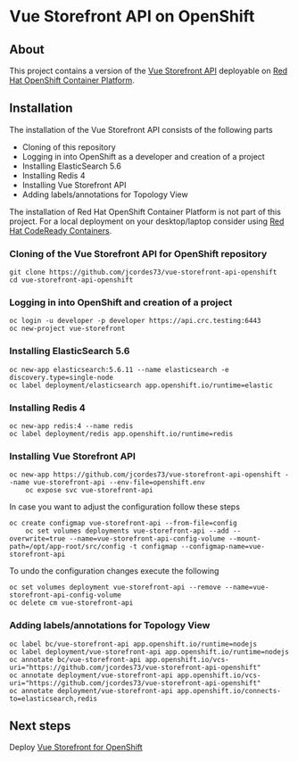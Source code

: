 # Vue Storefront API on OpenShift

## About
This project contains a version of the [Vue Storefront API](https://github.com/DivanteLtd/vue-storefront-api) deployable on [Red Hat OpenShift Container Platform](https://www.openshift.com/products/container-platform).

## Installation

The installation of the Vue Storefront API consists of the following parts

- Cloning of this repository
- Logging in into OpenShift as a developer and creation of a project
- Installing ElasticSearch 5.6
- Installing Redis 4
- Installing Vue Storefront API
- Adding labels/annotations for Topology View

The installation of Red Hat OpenShift Container Platform is not part of this project. For a local deployment on your desktop/laptop consider using [Red Hat CodeReady Containers](https://developers.redhat.com/products/codeready-containers/overview).

### Cloning of the Vue Storefront API for OpenShift repository

	git clone https://github.com/jcordes73/vue-storefront-api-openshift
	cd vue-storefront-api-openshift

### Logging in into OpenShift and creation of a project

	oc login -u developer -p developer https://api.crc.testing:6443
	oc new-project vue-storefront

### Installing ElasticSearch 5.6

	oc new-app elasticsearch:5.6.11 --name elasticsearch -e discovery.type=single-node
	oc label deployment/elasticsearch app.openshift.io/runtime=elastic

### Installing Redis 4

	oc new-app redis:4 --name redis
	oc label deployment/redis app.openshift.io/runtime=redis

### Installing Vue Storefront API

	oc new-app https://github.com/jcordes73/vue-storefront-api-openshift --name vue-storefront-api --env-file=openshift.env
        oc expose svc vue-storefront-api

In case you want to adjust the configuration follow these steps

	oc create configmap vue-storefront-api --from-file=config
        oc set volumes deployments vue-storefront-api --add --overwrite=true --name=vue-storefront-api-config-volume --mount-path=/opt/app-root/src/config -t configmap --configmap-name=vue-storefront-api

To undo the configuration changes execute the following

	oc set volumes deployment vue-storefront-api --remove --name=vue-storefront-api-config-volume
	oc delete cm vue-storefront-api

### Adding labels/annotations for Topology View

	oc label bc/vue-storefront-api app.openshift.io/runtime=nodejs
	oc label deployment/vue-storefront-api app.openshift.io/runtime=nodejs
	oc annotate bc/vue-storefront-api app.openshift.io/vcs-uri="https://github.com/jcordes73/vue-storefront-api-openshift"
	oc annotate deployment/vue-storefront-api app.openshift.io/vcs-uri="https://github.com/jcordes73/vue-storefront-api-openshift"
	oc annotate deployment/vue-storefront-api app.openshift.io/connects-to=elasticsearch,redis

## Next steps

Deploy [Vue Storefront for OpenShift](https://github.com/jcordes73/vue-storefront-openshift)

